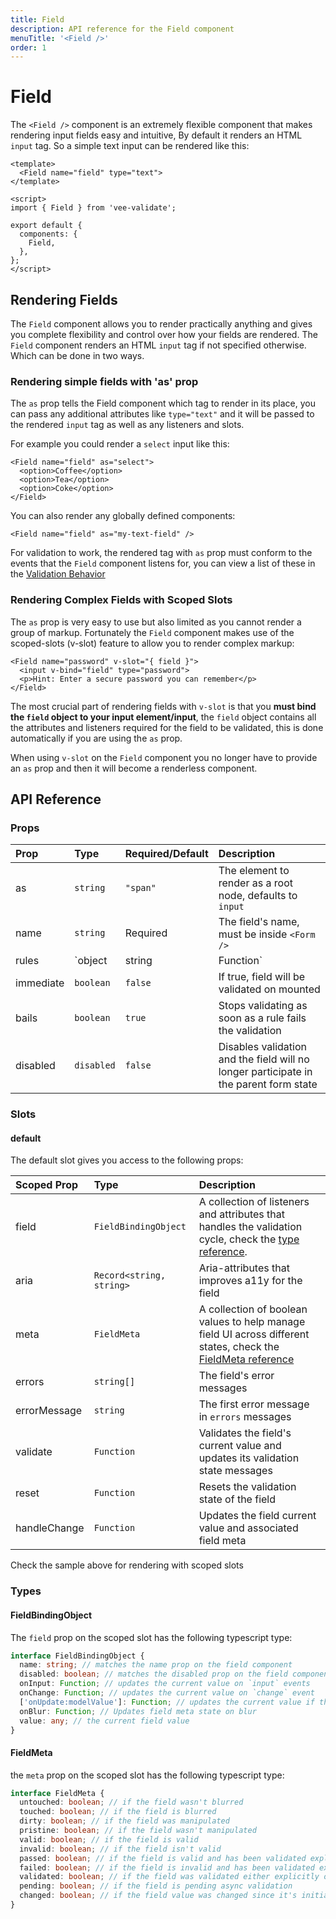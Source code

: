 ```yaml
---
title: Field
description: API reference for the Field component
menuTitle: '<Field />'
order: 1
---
```


# Field

The `<Field />` component is an extremely flexible component that makes rendering input fields easy and intuitive, By default it renders an HTML `input` tag. So a simple text input can be rendered like this:

```vue
<template>
  <Field name="field" type="text">
</template>

<script>
import { Field } from 'vee-validate';

export default {
  components: {
    Field,
  },
};
</script>
```

## Rendering Fields

The `Field` component allows you to render practically anything and gives you complete flexibility and control over how your fields are rendered. The `Field` component renders an HTML `input` tag if not specified otherwise. Which can be done in two ways.

### Rendering simple fields with 'as' prop

The `as` prop tells the Field component which tag to render in its place, you can pass any additional attributes like `type="text"` and it will be passed to the rendered `input` tag as well as any listeners and slots.

For example you could render a `select` input like this:

```vue
<Field name="field" as="select">
  <option>Coffee</option>
  <option>Tea</option>
  <option>Coke</option>
</Field>
```

You can also render any globally defined components:

```vue
<Field name="field" as="my-text-field" />
```

<doc-tip>

For validation to work, the rendered tag with `as` prop must conform to the events that the `Field` component listens for, you can view a list of these in the [Validation Behavior](../guide/validation#validation-behavior)

</doc-tip>

### Rendering Complex Fields with Scoped Slots

The `as` prop is very easy to use but also limited as you cannot render a group of markup. Fortunately the `Field` component makes use of the scoped-slots (v-slot) feature to allow you to render complex markup:

```vue
<Field name="password" v-slot="{ field }">
  <input v-bind="field" type="password">
  <p>Hint: Enter a secure password you can remember</p>
</Field>
```

The most crucial part of rendering fields with `v-slot` is that you **must bind the `field` object to your input element/input**, the `field` object contains all the attributes and listeners required for the field to be validated, this is done automatically if you are using the `as` prop.

When using `v-slot` on the `Field` component you no longer have to provide an `as` prop and then it will become a renderless component.

## API Reference

### Props

| Prop      | Type       | Required/Default | Description                                                                           |
| :-------- | :--------- | :--------------- | :------------------------------------------------------------------------------------ |
| as        | `string`   | `"span"`         | The element to render as a root node, defaults to `input`                             |
| name      | `string`   | Required         | The field's name, must be inside `<Form />`                                           |
| rules     | `object    | string           | Function`                                                                             | `null` | The field's validation rules |
| immediate | `boolean`  | `false`          | If true, field will be validated on mounted                                           |
| bails     | `boolean`  | `true`           | Stops validating as soon as a rule fails the validation                               |
| disabled  | `disabled` | `false`          | Disables validation and the field will no longer participate in the parent form state |

### Slots

#### default

The default slot gives you access to the following props:

| Scoped Prop  | Type                     | Description                                                                                                                  |
| :----------- | :----------------------- | :--------------------------------------------------------------------------------------------------------------------------- |
| field        | `FieldBindingObject`     | A collection of listeners and attributes that handles the validation cycle, check the [type reference](#fieldbindingobject). |
| aria         | `Record<string, string>` | Aria-attributes that improves a11y for the field                                                                             |
| meta         | `FieldMeta`              | A collection of boolean values to help manage field UI across different states, check the [FieldMeta reference](#fieldmeta)  |
| errors       | `string[]`               | The field's error messages                                                                                                   |
| errorMessage | `string`                 | The first error message in `errors` messages                                                                                 |
| validate     | `Function`               | Validates the field's current value and updates its validation state messages                                                |
| reset        | `Function`               | Resets the validation state of the field                                                                                     |
| handleChange | `Function`               | Updates the field current value and associated field meta                                                                    |

Check the sample above for rendering with scoped slots

### Types

#### FieldBindingObject

The `field` prop on the scoped slot has the following typescript type:

```typescript
interface FieldBindingObject {
  name: string; // matches the name prop on the field component
  disabled: boolean; // matches the disabled prop on the field component
  onInput: Function; // updates the current value on `input` events
  onChange: Function; // updates the current value on `change` event
  ['onUpdate:modelValue']: Function; // updates the current value if the field uses a v-model
  onBlur: Function; // Updates field meta state on blur
  value: any; // the current field value
}
```

#### FieldMeta

the `meta` prop on the scoped slot has the following typescript type:

```typescript
interface FieldMeta {
  untouched: boolean; // if the field wasn't blurred
  touched: boolean; // if the field is blurred
  dirty: boolean; // if the field was manipulated
  pristine: boolean; // if the field wasn't manipulated
  valid: boolean; // if the field is valid
  invalid: boolean; // if the field isn't valid
  passed: boolean; // if the field is valid and has been validated explicitly or by user manipulation
  failed: boolean; // if the field is invalid and has been validated explicitly or by user manipulation
  validated: boolean; // if the field was validated either explicitly or by user manipulation
  pending: boolean; // if the field is pending async validation
  changed: boolean; // if the field value was changed since it's initial value
}
```
